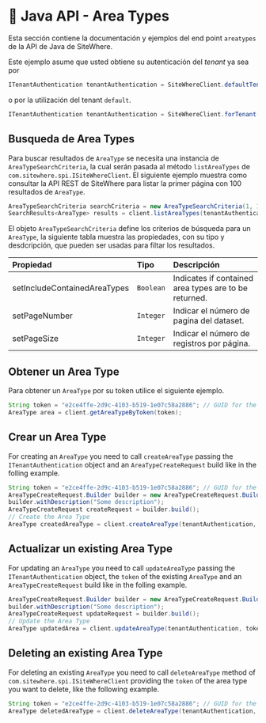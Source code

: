 # :book: Java API - Area Types

<Seo/>

Esta sección contiene la documentación y ejemplos del end point `areatypes` de la API de Java de SiteWhere.

Este ejemplo asume que usted obtiene su autenticación del *tenant* ya sea por

```java
ITenantAuthentication tenantAuthentication = SiteWhereClient.defaultTenant();
```

o por la utilización del tenant `default`.

```java
ITenantAuthentication tenantAuthentication = SiteWhereClient.forTenant("token", "auth");
```

## Busqueda de Area Types

Para buscar resultados de `AreaType` se necesita una instancia de `AreaTypeSearchCriteria`,
la cual serán pasada al método `listAreaTypes` de `com.sitewhere.spi.ISiteWhereClient`. El siguiente ejemplo muestra
como consultar la API REST de SiteWhere para listar la primer página con 100 resultados de `AreaType`.

```java
AreaTypeSearchCriteria searchCriteria = new AreaTypeSearchCriteria(1, 100);
SearchResults<AreaType> results = client.listAreaTypes(tenantAuthentication, searchCriteria);
```

El objeto `AreaTypeSearchCriteria` define los criterios de búsqueda para un `AreaType`, la siguiente tabla
muestra las propiedades, con su tipo y desdcripción, que pueden ser usadas para filtar los resultados.

| Propiedad                    | Tipo        | Descripción                                                    |
|:-----------------------------|:------------|:---------------------------------------------------------------|
| setIncludeContainedAreaTypes | `Boolean`   | Indicates if contained area types are to be returned.          |
| setPageNumber                | `Integer`   | Indicar el número de pagina del dataset.                       |
| setPageSize                  | `Integer`   | Indicar el número de registros por página.                     |

## Obtener un Area Type

Para obtener un `AreaType` por su token utilice el siguiente ejemplo.

```java
String token = "e2ce4ffe-2d9c-4103-b519-1e07c58a2886"; // GUID for the AreaType
AreaType area = client.getAreaTypeByToken(token);
```

## Crear un Area Type

For creating an `AreaType` you need to call `createAreaType` passing the `ITenantAuthentication` object and an
`AreaTypeCreateRequest` build like in the folling example.

```java
String token = "e2ce4ffe-2d9c-4103-b519-1e07c58a2886"; // GUID for the Area Type
AreaTypeCreateRequest.Builder builder = new AreaTypeCreateRequest.Builder(token, "my area type");
builder.withDescription("Some description");
AreaTypeCreateRequest createRequest = builder.build();
// Create the Area Type
AreaType createdAreaType = client.createAreaType(tenantAuthentication, createRequest);
```

## Actualizar un existing Area Type

For updating an `AreaType` you need to call `updateAreaType` passing the `ITenantAuthentication` object,
the `token` of the existing `AreaType` and an `AreaTypeCreateRequest` build like in the folling example.

```java
AreaTypeCreateRequest.Builder builder = new AreaTypeCreateRequest.Builder(token, "my area type");
builder.withDescription("Some description");
AreaTypeCreateRequest updateRequest = builder.build();
// Update the Area Type
AreaType updatedArea = client.updateAreaType(tenantAuthentication, token, updateRequest);
```

## Deleting an existing Area Type

For deleting an existing `AreaType` you need to call `deleteAreaType` method of `com.sitewhere.spi.ISiteWhereClient`
providing the `token` of the area type you want to delete, like the following example.

```java
String token = "e2ce4ffe-2d9c-4103-b519-1e07c58a2886"; // GUID for the Area Type
AreaType deletedAreaType = client.deleteAreaType(tenantAuthentication, token);
```
